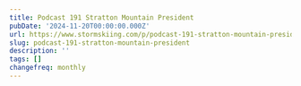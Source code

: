 ```yaml
---
title: Podcast 191 Stratton Mountain President
pubDate: '2024-11-20T00:00:00.000Z'
url: https://www.stormskiing.com/p/podcast-191-stratton-mountain-president
slug: podcast-191-stratton-mountain-president
description: ''
tags: []
changefreq: monthly
---
```


<!-- Add post content below -->
